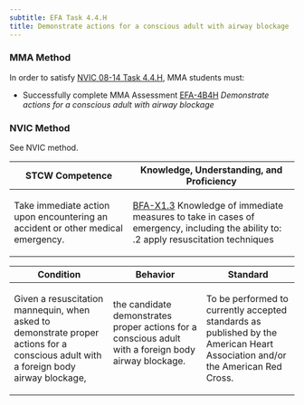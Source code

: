 ```yaml
---
subtitle: EFA Task 4.4.H 
title: Demonstrate actions for a conscious adult with airway blockage
---
```



### MMA Method

In order to satisfy  [NVIC 08-14  Task  4.4.H]({{site.baseurl}}/assets/images/nvic-08-14.pdf), MMA students must:

* Successfully complete MMA Assessment [EFA-4B4H]({{site.baseurl}}/assessments/Common/EFA-4B4H) *Demonstrate actions for a conscious adult with airway blockage*


### NVIC Method

<a onclick="togglevisibility('nvic_methods')" >See NVIC method.</a>

<div id='nvic_methods' class='hide'>

<table>
<thead>
<tr>
<th class='forty'> STCW Competence </th>
<th class='sixty'> Knowledge, Understanding, and Proficiency </th>
</tr>
</thead>




<tbody>
<tr><td markdown='1'>

Take immediate action upon encountering an accident or other medical emergency.

</td><td markdown='1'>

[BFA-X1.3](../../tables/613.html#BFA-X1.3) Knowledge of immediate measures to take in cases of emergency, including the ability to:
.2  apply resuscitation techniques

</td></tr>


</tbody>
</table>


<table>
<thead>
<tr><th class='twenty'>  Condition </th><th class='twenty'> Behavior </th><th  class='sixty'>Standard </th></tr>
</thead>
<tbody >



<tr><td markdown='1'>

Given a resuscitation mannequin, when asked to demonstrate proper actions for a conscious adult with a foreign body airway blockage,

</td><td markdown='1'>

the candidate demonstrates proper actions for a conscious adult with a foreign body airway blockage.

<br>

<div class="tooltip">
<span class="tooltiptext">
</span>
</div>


</td><td markdown='1'>

To be performed to currently accepted standards as published by the American Heart Association and/or the American Red Cross.

</td></tr>
</tbody>
</table>
</div>
